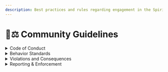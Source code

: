 ```yaml
---
description: Best practices and rules regarding engagement in the SpiritDAO Community
---
```


# 🧑⚖ Community Guidelines

<details>

<summary>Code of Conduct</summary>

We as community members, contributors, and leaders pledge to make participation in the SpiritDAO a harassment-free experience for everyone, regardless of age, body size, visible or invisible disability, ethnicity, sex characteristics, gender identity and expression, level of experience, education, socio-economic status, nationality, personal appearance, race, religion, or sexual identity and orientation. We pledge to act and interact in ways that contribute to an open, welcoming, diverse, inclusive, effective, and healthy community for ourselves, each other, and the planet.

</details>

<details>

<summary>Behavior Standards</summary>

**Examples of behavior that contributes to a positive environment for our community include:**

* Assuming good intentions and demonstrating empathy and kindness toward other people.
* Being respectful of differing opinions, viewpoints, and experiences.
* Giving and gracefully accepting constructive feedback.
* Proactively taking responsibility.
* Communicating if we might fail to uphold responsibility, working to avoid or repair negative consequences on others, adequately apologizing to the affected parties, and learning from the experience.
* Focusing on what is best not just for us as individuals but for the overall community.
* Embodying the values of the [<mark style="color:yellow;">SpiritDAO Mission Statement</mark>](../vision-and-message/mission-statement.md).&#x20;

**Examples of unacceptable behavior include:**

* Selling or renting votes.
  * Note that this does not include formal vote delegation, which may be a feature leveraged by the SpiritDAO community as we expand.
* Trolling, insulting or derogatory comments, and personal attacks.
* Public or private harassment, including stalking or repeated unwanted contact, non-consensual sexual attention, sexualized language or imagery, or advances of any kind.
* Misleading or passive-aggressive comments.
* Publishing others' private information, including Personal Identifiable Information (PII) such as a physical address or email address, without their explicit permission.&#x20;
* Hate speech, such as promoting violence or hatred against people based on characteristics like race, ethnicity, national origin, caste, disability, disease, age, sexual orientation, gender, or gender identity.
* Doing any unlawful purpose or in furtherance of illegal activities.
* Spam (unsolicited off-topic messages, primarily commercial in nature).
* Inciting or threatening violence, encouraging, glorify or inciting violence against anyone relating to extremism, terrorism, or human trafficking, directly or indirectly, or encouraging others to hurt themselves.
* Propose or make any payments or behave directly or indirectly in a way that violates applicable anti-corruption laws.
* Repeatedly yelling (e.g., ALL CAPS or excessive exclamation points!!!!!!!!).
* Discussing the price of a token or asset or giving any type of financial advice.

</details>

<details>

<summary>Violations and Consequences</summary>

Community Members will follow the guidelines listed below in determining the consequences for any action they deem in violation of the Code of Conduct:

1. **Correction Community Impact:** A single use of inappropriate language or other behavior deemed unwelcome in the community.&#x20;
   1. <mark style="color:orange;">**Consequence**</mark>: Deletion or removal of the post in question, in addition to communicating which rule was violated and how to avoid such violations in the future. If the action was in person, directly communicate with that individual to identify which rule was violated and how to avoid such violations.
2. **Warning Community Impact:** A violation through a single incident or series of actions.&#x20;
   1. <mark style="color:orange;">**Consequence**</mark>: A warning with consequences for continued inappropriate behavior. No interaction with the people involved, including unsolicited interaction with those enforcing the Code of Conduct, for a specified period of time. This includes avoiding interactions in community spaces as well as external channels like Telegram, Discord, Reddit, Community Forum, etc. Violating these terms may lead to a temporary or permanent ban.
3. **Temporary Ban Community Impact:** A severe violation of community standards, including sustained inappropriate behavior.&#x20;
   1. <mark style="color:orange;">**Consequence**</mark>: A temporary ban from any interaction or public communication with the Community for a specified period. No public or private interaction with the people involved, including unsolicited interaction with those enforcing the Code of Conduct, is allowed during this period. Violating these terms may lead to a permanent ban.
4. **Permanent Ban Community Impact:** Demonstrating a pattern of violation of community standards, including sustained inappropriate behavior, harassment of an individual, or aggression toward or disparagement of classes of individuals. Vote-selling or vote-renting classifies for a permanent ban.&#x20;
   1. <mark style="color:orange;">Consequence</mark>: Permanent removal from any interaction or public communication with the Community for a specified period. If an individual has alternate accounts, those may be removed as well. No public or private interaction with the people involved, including unsolicited interaction with those enforcing the Code of Conduct, is allowed.

</details>

<details>

<summary>Reporting &#x26; Enforcement</summary>

Every community member has a duty to promote the use of the Community Guidelines, call to attention members of the community who come close to or violate the Guidelines (as long as this doesn’t put their personal safety in jeopardy), and inform platform admins of violations. Ultimate responsibility for enforcing the Community Guidelines in each platform rests with the platform admins of each platform.&#x20;

To report a violation of the Community Guidelines, members can:&#x20;

* Tag a moderator in the platform where the violation has occurred,&#x20;
* Email the moderators at community@spiritdao.org
* Anonymously submit a report via: [<mark style="color:yellow;">https://forms.gle/EZoHJcdD1EWoFAkq5</mark>](https://forms.gle/EZoHJcdD1EWoFAkq5)

</details>
